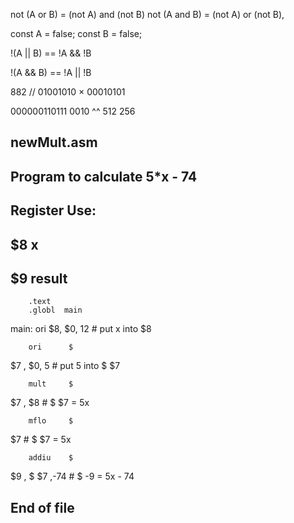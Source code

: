 not (A or B) = (not A) and (not B)
not (A and B) = (not A) or (not B),


const A = false;
const B = false;

!(A || B) == !A && !B

!(A && B) == !A || !B


882 // 
01001010
×
00010101


000000110111 0010
       ^^
       512
       256



## newMult.asm
## 
## Program to calculate 5*x - 74
##
## Register Use:
##  $8   x
##  $9   result

        .text
        .globl  main

main:
        ori      $8,   $0, 12           # put x into $8
        
        ori      $
$7
, $0,  5       # put 5 into $
$7

        
        mult     $
$7
, 
$8
      #  $
$7
 = 5x
        
        mflo     $
$7
               # $
$7
 = 5x
        
        addiu    $
$9
, $
$7
,-74   # $
-9
 = 5x - 74

## End of file





